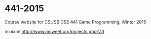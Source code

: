 441-2015
========

Course website for CSUSB CSE 441 Game Programming, Winter 2015


minixml
http://www.msweet.org/projects.php?Z3


